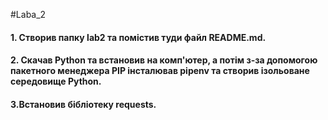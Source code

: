 #Laba_2
#### 1. Створив папку lab2 та помістив туди файл README.md.
#### 2. Скачав Python та встановив на комп'ютер, а потім з-за допомогою пакетного менеджера PIP інсталював pipenv та створив ізольоване середовище Python.
#### 3.Встановив бібліотеку requests.